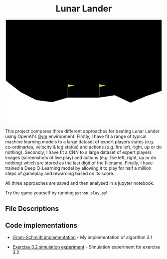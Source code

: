 <div align="center">

# Lunar Lander
</div>

<p align="center">
<img src="https://github.com/alanjeffares/lunar-lander/blob/master/lunar_lander.gif"  width="500">
</p>

This project compares three different approaches for beating Lunar Lander using OpenAI's [Gym](https://gym.openai.com/) environment. Firstly, I have fit a range of typical machine learning models to a large dataset of expert players states (e.g. co-ordinartes, velocity & leg status) and actions (e.g. fire left, right, up or do nothing). Secondly, I have fit a CNN to a large dataset of expert players images (screenshots of live play) and actions (e.g. fire left, right, up or do nothing) which are stored as the last digit of the filename. Finally, I have trained a Deep Q-Learning model by allowing it to play for half a million steps of gameplay and rewarding based on its score. 

All three approaches are saved and then analysed in a jupyter notebook. 

Try the game yourself by running `python play.py`!


## File Descriptions


## Code implementations

* [Gram-Schmidt implementation](https://github.com/alanjeffares/elements-of-statistical-learning/blob/master/chapter-3/code/Gram-Schmidt.R) - My implementation of algorithm 3.1

* [Exercise 3.2 simulation experiment](https://github.com/alanjeffares/elements-of-statistical-learning/blob/master/chapter-3/code/exercise_3.2.R) - Simulation experiment for exercise 3.2


